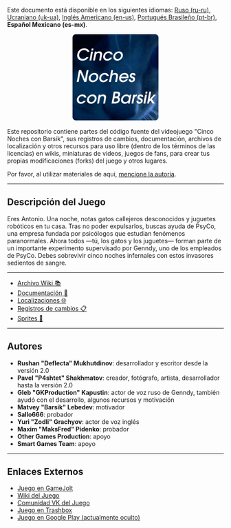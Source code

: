 Este documento está disponible en los siguientes idiomas: [Ruso (ru-ru)](/docs/README_ru-ru.md), [Ucraniano (uk-ua)](/docs/README_uk-ua.md), [Inglés Americano (en-us)](/README.md), [Portugués Brasileño (pt-br)](/docs/README_pt-br.md), **Español Mexicano (es-mx)**.

<p align="center">
  <img src="/sprites/repo_icon_es-mx.png" alt="Repository icon" width="200" />
</p>

Este repositorio contiene partes del código fuente del videojuego "Cinco Noches con Barsik", sus registros de cambios, documentación, archivos de localización y otros recursos para uso libre (dentro de los términos de las licencias) en wikis, miniaturas de videos, juegos de fans, para crear tus propias modificaciones (forks) del juego y otros lugares.

Por favor, al utilizar materiales de aquí, [mencione la autoría](/docs/ATTRIBUTION_es-mx.md).

---

## Descripción del Juego

Eres Antonio. Una noche, notas gatos callejeros desconocidos y juguetes robóticos en tu casa. Tras no poder expulsarlos, buscas ayuda de PsyCo, una empresa fundada por psicólogos que estudian fenómenos paranormales. Ahora todos —tú, los gatos y los juguetes— forman parte de un importante experimento supervisado por Genndy, uno de los empleados de PsyCo. Debes sobrevivir cinco noches infernales con estos invasores sedientos de sangre.

---

* [Archivo Wiki 📚](/wiki/)
* [Documentación 📖](/docs/)
* [Localizaciones 🌐](/langs/)
* [Registros de cambios 📋](/changelogs/)
* [Sprites 👾](/sprites/)

---

## Autores

* **Rushan "Deflecta" Mukhutdinov**: desarrollador y escritor desde la versión 2.0
* **Pavel "P4shtet" Shakhmatov**: creador, fotógrafo, artista, desarrollador hasta la versión 2.0
* **Gleb "GKProduction" Kapustin**: actor de voz ruso de Genndy, también ayudó con el desarrollo, algunos recursos y motivación
* **Matvey "Barsik" Lebedev**: motivador
* **Sallo666**: probador
* **Yuri "Zodli" Grachyov**: actor de voz inglés
* **Maxim "MaksFred" Pidenko**: probador
* **Other Games Production**: apoyo
* **Smart Games Team**: apoyo

---

## Enlaces Externos

* [Juego en GameJolt](https://gamejolt.com/games/fnwb/653514)
* [Wiki del Juego](https://five-nights-with-barsik.fandom.com/ru/wiki/Вики_серий_«Одна_ночь_с_Котей»_и_«Пять_ночей_с_Барсиком»)
* [Comunidad VK del Juego](https://vk.com/fivenightswithbarsik)
* [Juego en Trashbox](https://trashbox.ru/link/pyat-nochej-u-barsika-android)
* [Juego en Google Play (actualmente oculto)](https://play.google.com/store/apps/details?id=ru.deflecta.fnwb)
